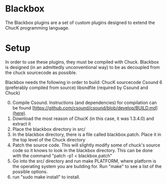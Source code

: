 Blackbox
========

The Blackbox plugins are a set of custom plugins designed to extend the ChucK programming language. 


Setup
=====

In order to use these plugins, they must be compiled with Chuck. Blackbox is designed (in an admittedly unconventional way) to be as decoupled from the chuck sourcecode as possible. 

Blackbox needs the following in order to build:
ChucK sourcecode
Csound 6 (preferably compiled from source)
libsndfile (required by Csound and Chuck)

0. Compile Csound. Instructions (and dependencies) for compilation can be found [https://github.com/csound/csound/blob/develop/BUILD.md](here).
1. Download the most reason of ChucK (in this case, it was 1.3.4.0) and extract it
2. Place the blackbox directory in src/
3. In the blackbox directory, there is a file called blackbox.patch. Place it in the top level of the Chuck directory
4. Patch the source code. This will slightly modify some of chuck's source code so it knows to look in the blackbox directory. This can be done with the command "patch -p1 < blackbox.patch"
5. Go into the src/ directory and run make PLATFORM, where platform is the operating system you are building for. Run "make" to see a list of the possible options.
6. run "sudo make install" to install. 




